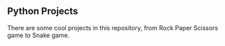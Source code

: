 ## Python Projects
There are some cool projects in this repository, from Rock Paper Scissors game to Snake game.

